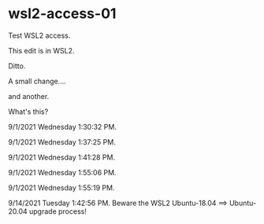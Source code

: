 # wsl2-access-01
Test WSL2 access.

This edit is in WSL2.

Ditto.

A small change....

and another.

What's this?

9/1/2021 Wednesday 1:30:32 PM.

9/1/2021 Wednesday 1:37:25 PM.

9/1/2021 Wednesday 1:41:28 PM.

9/1/2021 Wednesday 1:55:06 PM.

9/1/2021 Wednesday 1:55:19 PM.

9/14/2021 Tuesday 1:42:56 PM.  Beware the WSL2 Ubuntu-18.04 ==> Ubuntu-20.04 upgrade process!